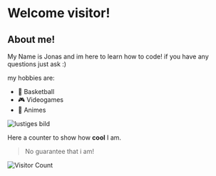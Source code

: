 # Welcome visitor!

## About me!

My Name is Jonas and im here to learn how to code! if you have any questions just ask :)


my hobbies are:
- 🏀 Basketball
- 🎮 Videogames
- 🎎 Animes



![lustiges bild](https://media.giphy.com/media/v1.Y2lkPTc5MGI3NjExYTBpZGhvbHd4cGtqaDZzcXp2d3l5OGEycHJ2bTkwNzh0bTUyN2VjeSZlcD12MV9pbnRlcm5hbF9naWZfYnlfaWQmY3Q9Zw/wW95fEq09hOI8/giphy.gif)

Here a counter to show how **cool** I am.

> No guarantee that i am!

![Visitor Count](https://profile-counter.glitch.me/{Jonstar22}/count.svg)
